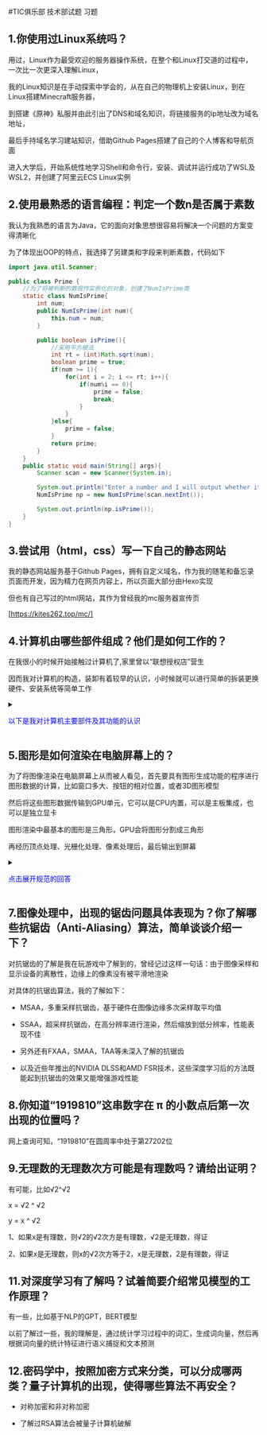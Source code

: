 #TIC俱乐部 技术部试题 习题

## 1.你使用过Linux系统吗？

用过，Linux作为最受欢迎的服务器操作系统，在整个和Linux打交道的过程中，一次比一次更深入理解Linux，

我的Linux知识是在手动探索中学会的，从在自己的物理机上安装Linux，到在Linux搭建Minecraft服务器，

到搭建《原神》私服并由此引出了DNS和域名知识，将链接服务的ip地址改为域名地址，

最后手持域名学习建站知识，借助Github Pages搭建了自己的个人博客和导航页面

进入大学后，开始系统性地学习Shell和命令行，安装、调试并运行成功了WSL及WSL2，并创建了阿里云ECS Linux实例


## 2.使用最熟悉的语言编程：判定一个数n是否属于素数

我认为我熟悉的语言为Java，它的面向对象思想很容易将解决一个问题的方案变得清晰化

为了体现出OOP的特点，我选择了另建类和字段来判断素数，代码如下

```Java
import java.util.Scanner;

public class Prime {
    //为了将被判断的数视作实例化的对象，创建了NumIsPrime类
    static class NumIsPrime{
        int num;
        public NumIsPrime(int num){
            this.num = num;
        }

        public boolean isPrime(){
            //采用平方根法
            int rt = (int)Math.sqrt(num);
            boolean prime = true;
            if(num >= 1){
                for(int i = 2; i <= rt; i++){
                    if(num%i == 0){
                        prime = false;
                        break;
                    }
                }
            }else{
                prime = false;
            }
            return prime;
        }
    }
    public static void main(String[] args){
        Scanner scan = new Scanner(System.in);

        System.out.println("Enter a number and I will output whether it is a prime number:");
        NumIsPrime np = new NumIsPrime(scan.nextInt());

        System.out.println(np.isPrime());
    }
}
```

## 3.尝试用（html，css）写一下自己的静态网站

我的静态网站服务基于Github Pages，拥有自定义域名，作为我的随笔和备忘录页面而开发，因为精力在网页内容上，所以页面大部分由Hexo实现

但也有自己写过的html网站，其作为曾经我的mc服务器宣传页

[https://kites262.top/mc/]

## 4.计算机由哪些部件组成？他们是如何工作的？

在我很小的时候开始接触过计算机了,家里曾以“联想授权店”营生

因而我对计算机的构造，装卸有着较早的认识，小时候就可以进行简单的拆装更换硬件、安装系统等简单工作


<details>
        <summary><p style="color: blue">以下是我对计算机主要部件及其功能的认识</p></summary>
        <pre><code>
中央处理器（CPU）：CPU是计算机的大脑，负责执行指令和处理数据。它包括算术逻辑单元（ALU）和控制单元（CU），ALU执行算术和逻辑运算，CU协调指令的执行和控制数据的流动。
内存（主存储器）：内存用于存储正在执行的程序和数据。它分为随机访问存储器（RAM）和只读存储器（ROM）。RAM用于临时存储数据和程序，而ROM存储固定的指令和数据，不易修改。
存储器（辅助存储器）：存储器用于长期存储数据和程序。常见的存储器包括硬盘驱动器（HDD）、固态驱动器（SSD）、光盘驱动器等。它们提供了更大的存储容量，但访问速度较内存慢。
输入设备：输入设备用于将外部信息输入到计算机中。常见的输入设备包括键盘、鼠标、触摸屏、扫描仪等。
输出设备：输出设备用于将计算机处理后的信息呈现给用户。常见的输出设备包括显示器、打印机、扬声器等。
主板：主板是计算机所有组件的连接中心。它提供了各个部件之间的通信和电源。
显卡：显卡负责处理计算机图形和图像的显示。它包含图形处理单元（GPU），可以加速图形和图像的处理和渲染。
网络适配器：网络适配器允许计算机连接到局域网或互联网，以实现网络通信和数据传输。
这些部件相互协作，实现计算机的工作。当用户通过输入设备输入指令和数据时，CPU从内存中读取程序和数据，进行运算和处理，并将结果存储回内存。然后，计算机可以使用输出设备将结果显示给用户。存储器用于存储程序、数据和文件，而主板上的总线系统使各个部件之间可以高速传输数据。网络适配器允许计算机通过网络进行通信和数据传输。显卡负责处理图形和图像的显示，提供良好的用户界面和图形性能。
*规范化的术语求助自ChatGPT*
        </code></pre>
</details>

## 5.图形是如何渲染在电脑屏幕上的？

为了将图像渲染在电脑屏幕上从而被人看见，首先要具有图形生成功能的程序进行图形数据的计算，比如窗口多大、按钮的相对位置，或者3D图形模型

然后将这些图形数据传输到GPU单元，它可以是CPU内置，可以是主板集成，也可以是独立显卡

图形渲染中最基本的图形是三角形，GPU会将图形分割成三角形

再经历顶点处理、光栅化处理、像素处理后，最后输出到屏幕

<details>
    <summary><p style="color: blue">点击展开规范的回答</p></summary>
    <pre><code>
应用程序生成图形数据：图形渲染的第一步是应用程序生成图形数据。这可以是2D图形，如线条、形状和文字，也可以是3D图形，如三维模型和场景。

图形数据传输到显卡：一旦应用程序生成图形数据，它会将数据传输到显卡。显卡上的图形处理单元（GPU）专门负责处理图形数据。

三角形剖分：在进行图形渲染之前，GPU通常会将3D图形数据进行三角形剖分。这是因为图形渲染中最基本的图元是三角形，通过将3D模型分解为许多小的三角形，可以更容易地进行后续处理。

顶点处理：GPU对每个三角形的顶点进行处理。这包括应用坐标变换、光照计算和纹理坐标映射等。坐标变换将三维顶点位置转换为二维屏幕坐标系，光照计算确定每个顶点的明暗程度，纹理坐标映射将纹理图像映射到三角形表面。

光栅化：在光栅化阶段，GPU将处理后的三角形转换为屏幕上的像素。它确定每个像素的位置和颜色，并生成一个带有相关数据的帧缓冲区。

像素处理：在像素处理阶段，GPU对每个像素进行最终的处理。这可能包括应用纹理、深度测试、透明度计算和抗锯齿等。纹理映射将纹理图像应用到像素上，深度测试用于确定像素是否可见，透明度计算用于处理透明效果，抗锯齿技术用于平滑边缘。

输出到屏幕：最后，GPU将处理后的图像数据发送到显示器，显示器按照一定的刷新率将图像呈现在屏幕上。这样用户就可以看到应用程序生成的图形。
    </code></pre>
</details>

## 7.图像处理中，出现的锯齿问题具体表现为？你了解哪些抗锯齿（Anti-Aliasing）算法，简单谈谈介绍一下？

对抗锯齿的了解是我在玩游戏中了解到的，曾经记过这样一句话：由于图像采样和显示设备的离散性，边缘上的像素没有被平滑地渲染

对具体的抗锯齿算法，我的了解如下：

- MSAA，多重采样抗锯齿，基于硬件在图像边缘多次采样取平均值

- SSAA，超采样抗锯齿，在高分辨率进行渲染，然后缩放到低分辨率，性能表现不佳

- 另外还有FXAA，SMAA，TAA等未深入了解的抗锯齿

- 以及近些年推出的NVIDIA DLSS和AMD FSR技术，这些深度学习后的方法既能起到抗锯齿的效果又能增强游戏性能

## 8.你知道“1919810”这串数字在 π 的小数点后第一次出现的位置吗？

网上查询可知，“1919810”在圆周率中处于第27202位

## 9.无理数的无理数次方可能是有理数吗？请给出证明？

有可能，比如√2^√2

x = √2 ^ √2

y = x ^ √2

1、如果x是有理数，则√2的√2次方是有理数，√2是无理数，得证

2、如果x是无理数，则x的√2次方等于2，x是无理数，2是有理数，得证

## 11.对深度学习有了解吗？试着简要介绍常见模型的工作原理？

有一些，比如基于NLP的GPT，BERT模型

以前了解过一些，我的理解是，通过统计学习过程中的词汇，生成词向量，然后再根据词向量的统计特征进行语义捕捉和文本预测

## 12.密码学中，按照加密方式来分类，可以分成哪两类？量子计算机的出现，使得哪些算法不再安全？

- 对称加密和非对称加密

- 了解过RSA算法会被量子计算机破解